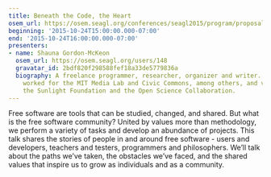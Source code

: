 ```yaml
---
title: Beneath the Code, the Heart
osem_url: https://osem.seagl.org/conferences/seagl2015/program/proposals/104
beginning: '2015-10-24T15:00:00.000-07:00'
end: '2015-10-24T16:00:00.000-07:00'
presenters:
- name: Shauna Gordon-McKeon
  osem_url: https://osem.seagl.org/users/148
  gravatar_id: 2bdf820f298588fef18a33de5779836a
  biography: A freelance programmer, researcher, organizer and writer. Shauna has
    worked for the MIT Media Lab and Civic Commons, among others, and volunteers with
    the Sunlight Foundation and the Open Science Collaboration.
---
```


Free software are tools that can be studied, changed, and shared. But what is the free software community?  United by values more than methodology, we perform a variety of tasks and develop an abundance of projects.  This talk shares the stories of people in and around free software - users and developers, teachers and testers, programmers and philosophers.  We’ll talk about the paths we’ve taken, the obstacles we’ve faced, and the shared values that inspire us to grow as individuals and as a community.
